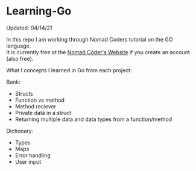 # Learning-Go
Updated: 04/14/21  

In this repo I am working through Nomad Coders tutorial on the GO language.  
It is currently free at the [Nomad Coder's Website](https://nomadcoders.co/go-for-beginners/lectures/1712) if you create an account (also free). 

What I concepts I learned in Go from each project:

Bank:
 - Structs
 - Function vs method
 - Method reciever
 - Private data in a struct
 - Returning multiple data and data types from a function/method


Dictionary:
 - Types
 - Maps
 - Error handling
 - User input
